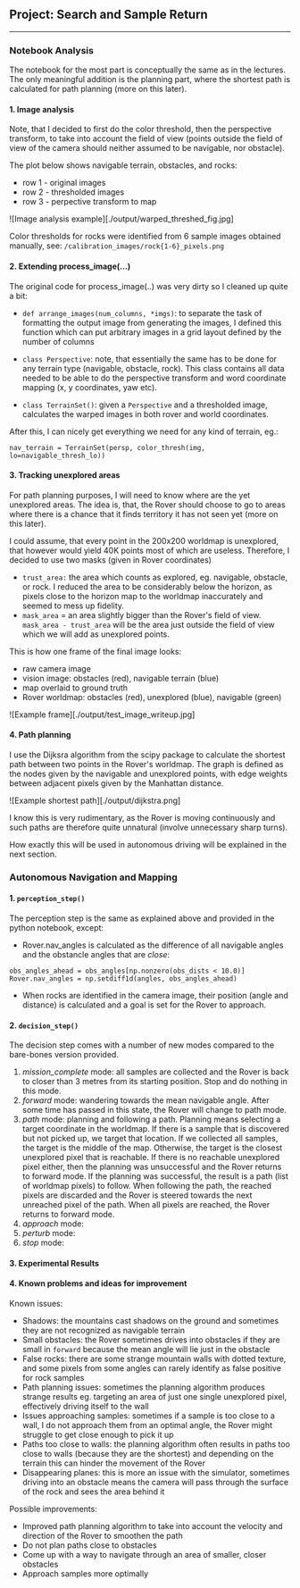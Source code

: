 ## Project: Search and Sample Return

---

### Notebook Analysis

The notebook for the most part is conceptually the same as in the lectures.
The only meaningful addition is the planning part, where the shortest
path is calculated for path planning (more on this later).

#### 1. Image analysis

Note, that I decided to first do the color threshold, then the perspective
transform, to take into account the field of view (points outside the field
of view of the camera should neither assumed to be navigable, nor obstacle).

The plot below shows navigable terrain, obstacles, and rocks:
* row 1 - original images
* row 2 - thresholded images
* row 3 - perpective transform to map

![Image analysis example][./output/warped_threshed_fig.jpg]

Color thresholds for rocks were identified from 6 sample images obtained
manually, see: `/calibration_images/rock{1-6}_pixels.png`

#### 2. Extending process_image(...)

The original code for process_image(..) was very dirty so I cleaned up quite
a bit:

* `def arrange_images(num_columns, *imgs)`: to separate the task of formatting the
output image from generating the images, I defined this function which can put
arbitrary images in a grid layout defined by the number of columns

* `class Perspective`: note, that essentially the same has to be done for any terrain
type (navigable, obstacle, rock). This class contains all data needed to be able to
do the perspective transform and word coordinate mapping (x, y coordinates, yaw etc).

* `class TerrainSet()`: given a `Perspective` and a thresholded image, calculates
the warped images in both rover and world coordinates.

After this, I can nicely get everything we need for any kind of terrain, eg.:
```
nav_terrain = TerrainSet(persp, color_thresh(img, lo=navigable_thresh_lo))
```

#### 3. Tracking unexplored areas

For path planning purposes, I will need to know where are the yet unexplored areas.
The idea is, that, the Rover should choose to go to areas where there is a chance that
it finds territory it has not seen yet (more on this later).

I could assume, that every point in the 200x200 worldmap is unexplored, that however would
yield 40K points most of which are useless. Therefore, I decided to use two masks (given in
Rover coordinates)
* `trust_area:` the area which counts as explored, eg. navigable, obstacle, or rock. I reduced
 the area to be considerably below the horizon, as pixels close to the horizon map to the
 worldmap inaccurately and seemed to mess up fidelity.
* `mask_area` = an area slightly bigger than the Rover's field of view. `mask_area - trust_area`
will be the area just outside the field of view which we will add as unexplored points.

This is how one frame of the final image looks:
* raw camera image
* vision image: obstacles (red), navigable terrain (blue)
* map overlaid to ground truth
* Rover worldmap: obstacles (red), unexplored (blue), navigable (green)

![Example frame][./output/test_image_writeup.jpg]

#### 4. Path planning

I use the Dijksra algorithm from the scipy package to calculate the shortest path between
two points in the Rover's worldmap. The graph is defined as the nodes given by the navigable
and unexplored points, with edge weights between adjacent pixels given by the Manhattan distance.

![Example shortest path][./output/dijkstra.png]

I know this is very rudimentary, as the Rover is moving continuously and such paths are therefore
quite unnatural (involve unnecessary sharp turns).

How exactly this will be used in autonomous driving will be explained in the next section.

### Autonomous Navigation and Mapping

#### 1. `perception_step()`

The perception step is the same as explained above and provided in the python notebook, except:
* Rover.nav_angles is calculated as the difference of all navigable angles and the obstancle angles that are *close*:

```
obs_angles_ahead = obs_angles[np.nonzero(obs_dists < 10.0)]
Rover.nav_angles = np.setdiff1d(angles, obs_angles_ahead)
```

* When rocks are identified in the camera image, their position (angle and distance) is calculated and a goal
is set for the Rover to approach.

#### 2. `decision_step()`

The decision step comes with a number of new modes compared to the bare-bones version provided.

1. *mission_complete* mode: all samples are collected and the Rover is back to closer than 3 metres
from its starting position. Stop and do nothing in this mode.
2. *forward* mode: wandering towards the mean navigable angle. After some time has passed in this state,
the Rover will change to path mode.
3. *path* mode: planning and following a path. Planning means selecting a target coordinate in the worldmap.
If there is a sample that is discovered but not picked up, we target that location. If we collected all samples,
the target is the middle of the map. Otherwise, the target is the closest unexplored pixel that is reachable.
If there is no reachable unexplored pixel either, then the planning was unsuccessful and the Rover returns
to forward mode. If the planning was successful, the result is a path (list of worldmap pixels) to follow.
When following the path, the reached pixels are discarded and the Rover is steered towards the next unreached
pixel of the path. When all pixels are reached, the Rover returns to forward mode.
4. *approach* mode: 
5. *perturb* mode:
6. *stop* mode:

#### 3. Experimental Results 

#### 4. Known problems and ideas for improvement 

Known issues:
* Shadows: the mountains cast shadows on the ground and sometimes they are not recognized as navigable terrain
* Small obstacles: the Rover sometimes drives into obstacles if they are small in `forward` because the mean
angle will lie just in the obstacle
* False rocks: there are some strange mountain walls with dotted texture, and some pixels from some angles
can rarely identify as false positive for rock samples
* Path planning issues: sometimes the planning algorithm produces strange results eg. targeting an area
 of just one single unexplored pixel, effectively driving itself to the wall
* Issues approaching samples: sometimes if a sample is too close to a wall, I do not approach them from an
optimal angle, the Rover might struggle to get close enough to pick it up
* Paths too close to walls: the planning algorithm often results in paths too close to walls (because they are the
shortest) and depending on the terrain this can hinder the movement of the Rover
* Disappearing planes: this is more an issue with the simulator, sometimes driving into an obstacle means the camera
will pass through the surface of the rock and sees the area behind it

Possible improvements:
* Improved path planning algorithm to take into account the velocity and direction of the Rover to smoothen the path
* Do not plan paths close to obstacles
* Come up with a way to navigate through an area of smaller, closer obstacles
* Approach samples more optimally


